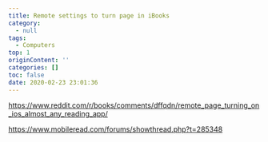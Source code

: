 ```yaml
---
title: Remote settings to turn page in iBooks
category:
  - null
tags:
  - Computers
top: 1
originContent: ''
categories: []
toc: false
date: 2020-02-23 23:01:36
---
```


https://www.reddit.com/r/books/comments/dffqdn/remote_page_turning_on_ios_almost_any_reading_app/

https://www.mobileread.com/forums/showthread.php?t=285348